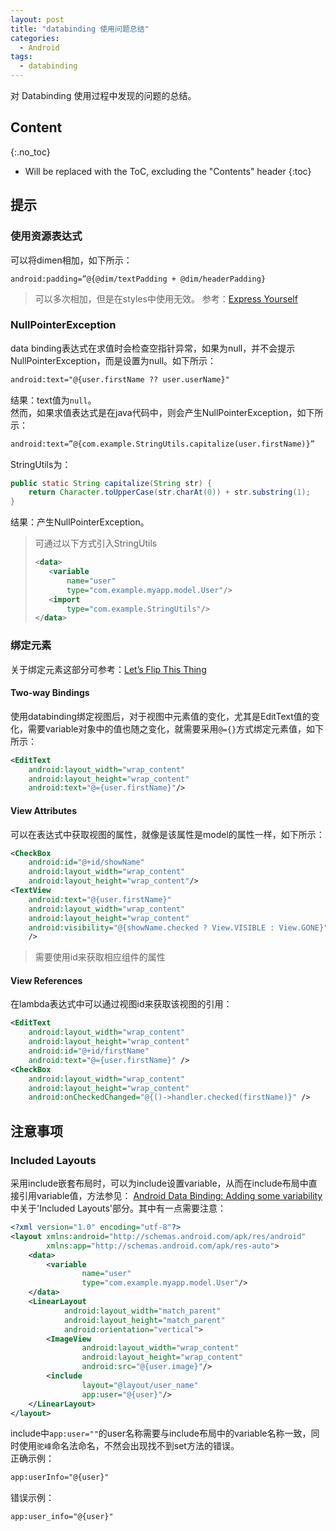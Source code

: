 ```yaml
---
layout: post
title: "databinding 使用问题总结"
categories:
  - Android
tags:
  - databinding
---
```


对 Databinding 使用过程中发现的问题的总结。

<!-- more -->


## Content
{:.no_toc}

* Will be replaced with the ToC, excluding the "Contents" header
{:toc}
## 提示  

### 使用资源表达式  
可以将dimen相加，如下所示：  
```xmln
android:padding=”@{@dim/textPadding + @dim/headerPadding}
```
> 可以多次相加，但是在styles中使用无效。
参考：[Express Yourself]

### NullPointerException
data binding表达式在求值时会检查空指针异常，如果为null，并不会提示NullPointerException，而是设置为null。如下所示：
```xml
android:text="@{user.firstName ?? user.userName}"
```
结果：text值为`null`。  
然而，如果求值表达式是在java代码中，则会产生NullPointerException，如下所示：
```xml
android:text=”@{com.example.StringUtils.capitalize(user.firstName)}”
```
StringUtils为：
```java
public static String capitalize(String str) {
    return Character.toUpperCase(str.charAt(0)) + str.substring(1);
}
```
结果：产生NullPointerException。
> 可通过以下方式引入StringUtils
> ```xml
> <data>
>    <variable
>        name="user"
>        type="com.example.myapp.model.User"/>
>    <import
>        type="com.example.StringUtils"/>
> </data>
> ```

### 绑定元素
关于绑定元素这部分可参考：[Let’s Flip This Thing]  
#### Two-way Bindings
使用databinding绑定视图后，对于视图中元素值的变化，尤其是EditText值的变化，需要variable对象中的值也随之变化，就需要采用`@={}`方式绑定元素值，如下所示：
```xml
<EditText
    android:layout_width="wrap_content"
    android:layout_height="wrap_content"
    android:text="@={user.firstName}"/>
```

#### View Attributes
可以在表达式中获取视图的属性，就像是该属性是model的属性一样，如下所示：
```xml
<CheckBox
    android:id="@+id/showName"
    android:layout_width="wrap_content"
    android:layout_height="wrap_content"/>
<TextView
    android:text="@{user.firstName}"
    android:layout_width="wrap_content"
    android:layout_height="wrap_content"
    android:visibility="@{showName.checked ? View.VISIBLE : View.GONE}"
    />
```
> 需要使用id来获取相应组件的属性

#### View References
在lambda表达式中可以通过视图id来获取该视图的引用：
```xml
<EditText
    android:layout_width="wrap_content"
    android:layout_height="wrap_content"
    android:id="@+id/firstName"
    android:text="@={user.firstName}" />
<CheckBox
    android:layout_width="wrap_content"
    android:layout_height="wrap_content"
    android:onCheckedChanged="@{()->handler.checked(firstName)}" />
```

## 注意事项
### Included Layouts
采用include嵌套布局时，可以为include设置variable，从而在include布局中直接引用variable值，方法参见：
[Android Data Binding: Adding some variability](https://medium.com/google-developers/android-data-binding-adding-some-variability-1fe001b3abcc)中关于'Included Layouts'部分。其中有一点需要注意：
```xml
<?xml version="1.0" encoding="utf-8"?>
<layout xmlns:android="http://schemas.android.com/apk/res/android"
        xmlns:app="http://schemas.android.com/apk/res-auto">
    <data>
        <variable
                name="user"
                type="com.example.myapp.model.User"/>
    </data>
    <LinearLayout
            android:layout_width="match_parent"
            android:layout_height="match_parent"
            android:orientation="vertical">
        <ImageView
                android:layout_width="wrap_content"
                android:layout_height="wrap_content"
                android:src="@{user.image}"/>
        <include
                layout="@layout/user_name"
                app:user="@{user}"/>
    </LinearLayout>
</layout>
```
include中`app:user=""`的user名称需要与include布局中的variable名称一致，同时使用`驼峰`命名法命名，不然会出现找不到set方法的错误。  
正确示例：  
```xml
app:userInfo="@{user}"
```
错误示例：  
```xml
app:user_info="@{user}"
```
[Express Yourself]:https://medium.com/google-developers/android-data-binding-express-yourself-c931d1f90dfe
[Let’s Flip This Thing]:https://medium.com/google-developers/android-data-binding-lets-flip-this-thing-dc17792d6c24
